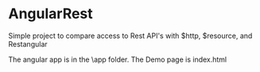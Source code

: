 AngularRest
===========

Simple project to compare access to Rest API's with $http, $resource, and Restangular

The angular app is in the \app folder.
The Demo page is index.html
